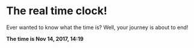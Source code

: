# The real time clock!

Ever wanted to know what the time is? Well, your journey is about to end!

**The time is Nov 14, 2017, 14:19**
